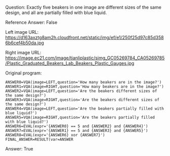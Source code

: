 Question: Exactly five beakers in one image are different sizes of the same design, and all are partially filled with blue liquid.

Reference Answer: False

Left image URL: https://d163axztg8am2h.cloudfront.net/static/img/ef/e1/250f25d97c85d3586b6cef4b50da.jpg

Right image URL: https://image.ec21.com/image/tianliplastic/simg_GC05269784_CA05269785/Plastic_Graduated_Beakers_Lab_Beakers_Plastic_Gauges.jpg

Original program:

```
ANSWER0=VQA(image=LEFT,question='How many beakers are in the image?')
ANSWER1=VQA(image=RIGHT,question='How many beakers are in the image?')
ANSWER2=VQA(image=LEFT,question='Are the beakers different sizes of the same design?')
ANSWER3=VQA(image=RIGHT,question='Are the beakers different sizes of the same design?')
ANSWER4=VQA(image=LEFT,question='Are the beakers partially filled with blue liquid?')
ANSWER5=VQA(image=RIGHT,question='Are the beakers partially filled with blue liquid?')
ANSWER6=EVAL(expr='{ANSWER0} == 5 and {ANSWER2} and {ANSWER4}')
ANSWER7=EVAL(expr='{ANSWER1} == 5 and {ANSWER3} and {ANSWER5}')
ANSWER8=EVAL(expr='{ANSWER6} xor {ANSWER7}')
FINAL_ANSWER=RESULT(var=ANSWER
```
Answer: True

